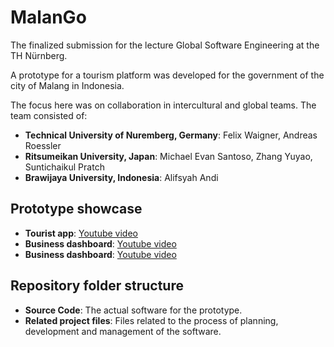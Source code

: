 
# MalanGo

The finalized submission for the lecture Global Software Engineering at the TH Nürnberg. 

A prototype for a tourism platform was developed for the government of the city of Malang in Indonesia. 

The focus here was on collaboration in intercultural and global teams. The team consisted of:

- **Technical University of Nuremberg, Germany**: Felix Waigner, Andreas Roessler
- **Ritsumeikan University, Japan**: Michael Evan Santoso, Zhang Yuyao, Suntichaikul Pratch
- **Brawijaya University, Indonesia**: Alifsyah Andi

## Prototype showcase

- **Tourist app**: [Youtube video](https://youtu.be/uOmxHLyteOU)
- **Business dashboard**: [Youtube video](https://youtu.be/EnDjdE_B_oc)
- **Business dashboard**: [Youtube video](https://youtu.be/EVyGIog-qNU)

## Repository folder structure
- **Source Code**: The actual software for the prototype.
- **Related project files**: Files related to the process of planning, development and management of the software.
